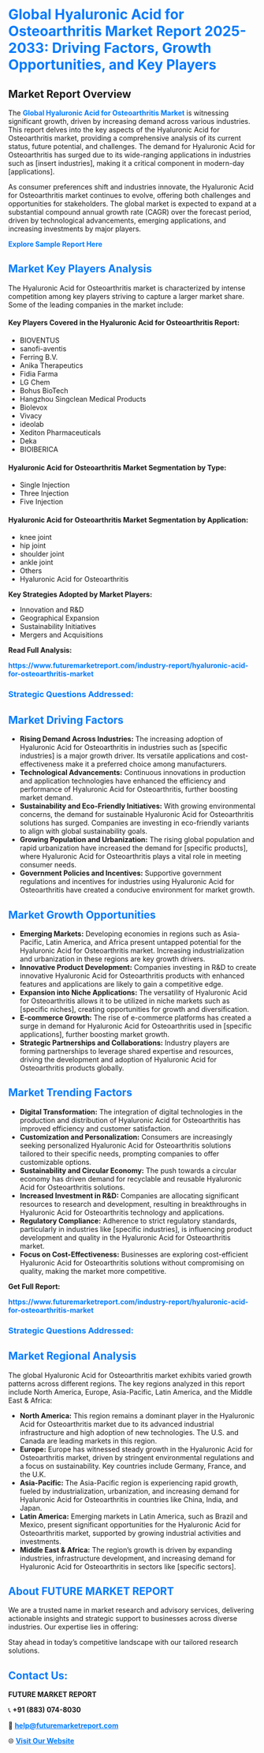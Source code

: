<h1 style="color: #007BFF;">Global Hyaluronic Acid for Osteoarthritis Market Report 2025-2033: Driving Factors, Growth Opportunities, and Key Players</h1>

<section id="overview">
<h2>Market Report Overview</h2>
<p>The <a href="https://www.futuremarketreport.com/industry-report/hyaluronic-acid-for-osteoarthritis-market" style="color: #007BFF; text-decoration: none;"><strong>Global Hyaluronic Acid for Osteoarthritis Market</strong></a> is witnessing significant growth, driven by increasing demand across various industries. This report delves into the key aspects of the Hyaluronic Acid for Osteoarthritis market, providing a comprehensive analysis of its current status, future potential, and challenges. The demand for Hyaluronic Acid for Osteoarthritis has surged due to its wide-ranging applications in industries such as [insert industries], making it a critical component in modern-day [applications].</p>
<p>As consumer preferences shift and industries innovate, the Hyaluronic Acid for Osteoarthritis market continues to evolve, offering both challenges and opportunities for stakeholders. The global market is expected to expand at a substantial compound annual growth rate (CAGR) over the forecast period, driven by technological advancements, emerging applications, and increasing investments by major players.</p>
</section>

<section id="overview">
<p><a href="https://www.futuremarketreport.com/request-sample/reportId=113264" style="color: #007BFF; text-decoration: none;"><strong>Explore Sample Report Here</strong></a></p>
</section>

<section id="key-players">
<h2 style="color: #007BFF;">Market Key Players Analysis</h2>
<p>The Hyaluronic Acid for Osteoarthritis market is characterized by intense competition among key players striving to capture a larger market share. Some of the leading companies in the market include:</p>
<h4>Key Players Covered in the Hyaluronic Acid for Osteoarthritis Report:</h4>
<ul><li>BIOVENTUS</li><li>sanofi-aventis</li><li>Ferring B.V.</li><li>Anika Therapeutics</li><li>Fidia Farma</li><li>LG Chem</li><li>Bohus BioTech</li><li>Hangzhou Singclean Medical Products</li><li>Biolevox</li><li>Vivacy</li><li>ideolab</li><li>Xediton Pharmaceuticals</li><li>Deka</li><li>BIOIBERICA</li></ul>
<h4>Hyaluronic Acid for Osteoarthritis Market Segmentation by Type:</h4>
<ul><li>Single Injection</li><li>Three Injection</li><li>Five Injection</li></ul>

<h4>Hyaluronic Acid for Osteoarthritis Market Segmentation by Application:</h4>
<ul><li>knee joint</li><li>hip joint</li><li>shoulder joint</li><li>ankle joint</li><li>Others</li><li>Hyaluronic Acid for Osteoarthritis</li></ul>
<p><strong>Key Strategies Adopted by Market Players:</strong></p>
<ul>
<li>Innovation and R&D</li>
<li>Geographical Expansion</li>
<li>Sustainability Initiatives</li>
<li>Mergers and Acquisitions</li>
</ul>
</section>

<section>
<p><strong>Read Full Analysis: </strong></p><a href="https://www.futuremarketreport.com/industry-report/hyaluronic-acid-for-osteoarthritis-market" style="color: #007BFF; text-decoration: none;"><strong>https://www.futuremarketreport.com/industry-report/hyaluronic-acid-for-osteoarthritis-market</strong></a>
<h3 style="color: #007BFF;">Strategic Questions Addressed:</h3>
</section>

<section id="driving-factors">
<h2 style="color: #007BFF;">Market Driving Factors</h2>
<ul>
<li><strong>Rising Demand Across Industries:</strong> The increasing adoption of Hyaluronic Acid for Osteoarthritis in industries such as [specific industries] is a major growth driver. Its versatile applications and cost-effectiveness make it a preferred choice among manufacturers.</li>
<li><strong>Technological Advancements:</strong> Continuous innovations in production and application technologies have enhanced the efficiency and performance of Hyaluronic Acid for Osteoarthritis, further boosting market demand.</li>
<li><strong>Sustainability and Eco-Friendly Initiatives:</strong> With growing environmental concerns, the demand for sustainable Hyaluronic Acid for Osteoarthritis solutions has surged. Companies are investing in eco-friendly variants to align with global sustainability goals.</li>
<li><strong>Growing Population and Urbanization:</strong> The rising global population and rapid urbanization have increased the demand for [specific products], where Hyaluronic Acid for Osteoarthritis plays a vital role in meeting consumer needs.</li>
<li><strong>Government Policies and Incentives:</strong> Supportive government regulations and incentives for industries using Hyaluronic Acid for Osteoarthritis have created a conducive environment for market growth.</li>
</ul>
</section>

<section id="growth-opportunities">
<h2 style="color: #007BFF;">Market Growth Opportunities</h2>
<ul>
<li><strong>Emerging Markets:</strong> Developing economies in regions such as Asia-Pacific, Latin America, and Africa present untapped potential for the Hyaluronic Acid for Osteoarthritis market. Increasing industrialization and urbanization in these regions are key growth drivers.</li>
<li><strong>Innovative Product Development:</strong> Companies investing in R&D to create innovative Hyaluronic Acid for Osteoarthritis products with enhanced features and applications are likely to gain a competitive edge.</li>
<li><strong>Expansion into Niche Applications:</strong> The versatility of Hyaluronic Acid for Osteoarthritis allows it to be utilized in niche markets such as [specific niches], creating opportunities for growth and diversification.</li>
<li><strong>E-commerce Growth:</strong> The rise of e-commerce platforms has created a surge in demand for Hyaluronic Acid for Osteoarthritis used in [specific applications], further boosting market growth.</li>
<li><strong>Strategic Partnerships and Collaborations:</strong> Industry players are forming partnerships to leverage shared expertise and resources, driving the development and adoption of Hyaluronic Acid for Osteoarthritis products globally.</li>
</ul>
</section>

<section id="trending-factors">
<h2 style="color: #007BFF;">Market Trending Factors</h2>
<ul>
<li><strong>Digital Transformation:</strong> The integration of digital technologies in the production and distribution of Hyaluronic Acid for Osteoarthritis has improved efficiency and customer satisfaction.</li>
<li><strong>Customization and Personalization:</strong> Consumers are increasingly seeking personalized Hyaluronic Acid for Osteoarthritis solutions tailored to their specific needs, prompting companies to offer customizable options.</li>
<li><strong>Sustainability and Circular Economy:</strong> The push towards a circular economy has driven demand for recyclable and reusable Hyaluronic Acid for Osteoarthritis solutions.</li>
<li><strong>Increased Investment in R&D:</strong> Companies are allocating significant resources to research and development, resulting in breakthroughs in Hyaluronic Acid for Osteoarthritis technology and applications.</li>
<li><strong>Regulatory Compliance:</strong> Adherence to strict regulatory standards, particularly in industries like [specific industries], is influencing product development and quality in the Hyaluronic Acid for Osteoarthritis market.</li>
<li><strong>Focus on Cost-Effectiveness:</strong> Businesses are exploring cost-efficient Hyaluronic Acid for Osteoarthritis solutions without compromising on quality, making the market more competitive.</li>
</ul>
</section>

<section>
<p><strong>Get Full Report: </strong></p><a href="https://www.futuremarketreport.com/industry-report/hyaluronic-acid-for-osteoarthritis-market" style="color: #007BFF; text-decoration: none;"><strong>https://www.futuremarketreport.com/industry-report/hyaluronic-acid-for-osteoarthritis-market</strong></a>
<h3 style="color: #007BFF;">Strategic Questions Addressed:</h3>
</section>


<section id="regional-analysis">
<h2 style="color: #007BFF;">Market Regional Analysis</h2>
<p>The global Hyaluronic Acid for Osteoarthritis market exhibits varied growth patterns across different regions. The key regions analyzed in this report include North America, Europe, Asia-Pacific, Latin America, and the Middle East & Africa:</p>
<ul>
<li><strong>North America:</strong> This region remains a dominant player in the Hyaluronic Acid for Osteoarthritis market due to its advanced industrial infrastructure and high adoption of new technologies. The U.S. and Canada are leading markets in this region.</li>
<li><strong>Europe:</strong> Europe has witnessed steady growth in the Hyaluronic Acid for Osteoarthritis market, driven by stringent environmental regulations and a focus on sustainability. Key countries include Germany, France, and the U.K.</li>
<li><strong>Asia-Pacific:</strong> The Asia-Pacific region is experiencing rapid growth, fueled by industrialization, urbanization, and increasing demand for Hyaluronic Acid for Osteoarthritis in countries like China, India, and Japan.</li>
<li><strong>Latin America:</strong> Emerging markets in Latin America, such as Brazil and Mexico, present significant opportunities for the Hyaluronic Acid for Osteoarthritis market, supported by growing industrial activities and investments.</li>
<li><strong>Middle East & Africa:</strong> The region’s growth is driven by expanding industries, infrastructure development, and increasing demand for Hyaluronic Acid for Osteoarthritis in sectors like [specific sectors].</li>
</ul>
</section>

<footer>
<h2 style="color: #007BFF;">About FUTURE MARKET REPORT</h2>
<p>We are a trusted name in market research and advisory services, delivering actionable insights and strategic support to businesses across diverse industries. Our expertise lies in offering:</p>

<p>Stay ahead in today’s competitive landscape with our tailored research solutions.</p>

<h2 style="color: #007BFF;">Contact Us:</h2>
<p><strong>FUTURE MARKET REPORT</strong></p>
<p>📞 <strong>+91 (883) 074-8030</strong></p>
<p>📧 <strong><a href="mailto:help@futuremarketreport.com" style="color: #007BFF;">help@futuremarketreport.com</a></strong></p>
<p>🌐 <strong><a href="https://www.futuremarketreport.com/" style="color: #007BFF;">Visit Our Website</a></strong></p>
</footer>